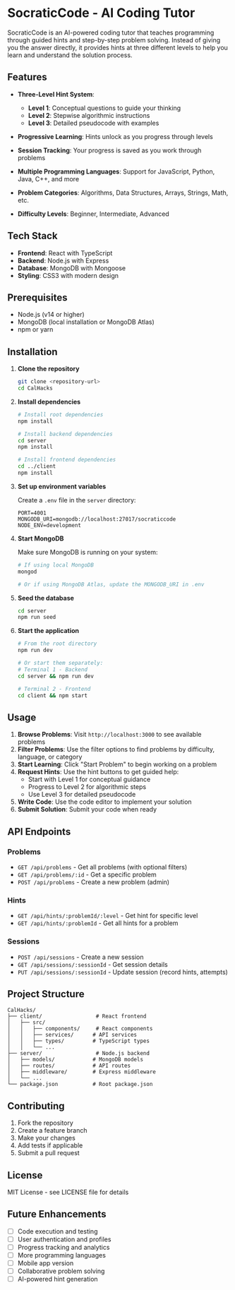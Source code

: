 # SocraticCode - AI Coding Tutor

SocraticCode is an AI-powered coding tutor that teaches programming through guided hints and step-by-step problem solving. Instead of giving you the answer directly, it provides hints at three different levels to help you learn and understand the solution process.

## Features

- **Three-Level Hint System**:
  - **Level 1**: Conceptual questions to guide your thinking
  - **Level 2**: Stepwise algorithmic instructions
  - **Level 3**: Detailed pseudocode with examples

- **Progressive Learning**: Hints unlock as you progress through levels
- **Session Tracking**: Your progress is saved as you work through problems
- **Multiple Programming Languages**: Support for JavaScript, Python, Java, C++, and more
- **Problem Categories**: Algorithms, Data Structures, Arrays, Strings, Math, etc.
- **Difficulty Levels**: Beginner, Intermediate, Advanced

## Tech Stack

- **Frontend**: React with TypeScript
- **Backend**: Node.js with Express
- **Database**: MongoDB with Mongoose
- **Styling**: CSS3 with modern design

## Prerequisites

- Node.js (v14 or higher)
- MongoDB (local installation or MongoDB Atlas)
- npm or yarn

## Installation

1. **Clone the repository**
   ```bash
   git clone <repository-url>
   cd CalHacks
   ```

2. **Install dependencies**
   ```bash
   # Install root dependencies
   npm install
   
   # Install backend dependencies
   cd server
   npm install
   
   # Install frontend dependencies
   cd ../client
   npm install
   ```

3. **Set up environment variables**
   
   Create a `.env` file in the `server` directory:
   ```env
   PORT=4001
   MONGODB_URI=mongodb://localhost:27017/socraticcode
   NODE_ENV=development
   ```

4. **Start MongoDB**
   
   Make sure MongoDB is running on your system:
   ```bash
   # If using local MongoDB
   mongod
   
   # Or if using MongoDB Atlas, update the MONGODB_URI in .env
   ```

5. **Seed the database**
   ```bash
   cd server
   npm run seed
   ```

6. **Start the application**
   ```bash
   # From the root directory
   npm run dev
   
   # Or start them separately:
   # Terminal 1 - Backend
   cd server && npm run dev
   
   # Terminal 2 - Frontend
   cd client && npm start
   ```

## Usage

1. **Browse Problems**: Visit `http://localhost:3000` to see available problems
2. **Filter Problems**: Use the filter options to find problems by difficulty, language, or category
3. **Start Learning**: Click "Start Problem" to begin working on a problem
4. **Request Hints**: Use the hint buttons to get guided help:
   - Start with Level 1 for conceptual guidance
   - Progress to Level 2 for algorithmic steps
   - Use Level 3 for detailed pseudocode
5. **Write Code**: Use the code editor to implement your solution
6. **Submit Solution**: Submit your code when ready

## API Endpoints

### Problems
- `GET /api/problems` - Get all problems (with optional filters)
- `GET /api/problems/:id` - Get a specific problem
- `POST /api/problems` - Create a new problem (admin)

### Hints
- `GET /api/hints/:problemId/:level` - Get hint for specific level
- `GET /api/hints/:problemId` - Get all hints for a problem

### Sessions
- `POST /api/sessions` - Create a new session
- `GET /api/sessions/:sessionId` - Get session details
- `PUT /api/sessions/:sessionId` - Update session (record hints, attempts)

## Project Structure

```
CalHacks/
├── client/                 # React frontend
│   ├── src/
│   │   ├── components/     # React components
│   │   ├── services/      # API services
│   │   ├── types/         # TypeScript types
│   │   └── ...
├── server/                 # Node.js backend
│   ├── models/            # MongoDB models
│   ├── routes/            # API routes
│   ├── middleware/        # Express middleware
│   └── ...
└── package.json           # Root package.json
```

## Contributing

1. Fork the repository
2. Create a feature branch
3. Make your changes
4. Add tests if applicable
5. Submit a pull request

## License

MIT License - see LICENSE file for details

## Future Enhancements

- [ ] Code execution and testing
- [ ] User authentication and profiles
- [ ] Progress tracking and analytics
- [ ] More programming languages
- [ ] Mobile app version
- [ ] Collaborative problem solving
- [ ] AI-powered hint generation
